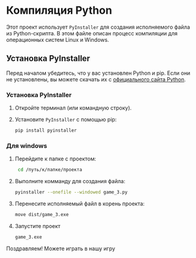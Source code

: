 # Компиляция Python

Этот проект использует `PyInstaller` для создания исполняемого файла из Python-скрипта. В этом файле описан процесс компиляции для операционных систем Linux и Windows.

## Установка PyInstaller

Перед началом убедитесь, что у вас установлен Python и pip. Если они не установлены, вы можете скачать их с [официального сайта Python](https://www.python.org/downloads/).

### Установка PyInstaller

1. Откройте терминал (или командную строку).
2. Установите `PyInstaller` с помощью pip:

   ```bash
   pip install pyinstaller

### Для windows
1. Перейдите к папке с проектом:
   
   ```bash
    cd /путь/к/папке/проекта
2. Выполните комманду для создания файла:
    ```bash
    pyinstaller --onefile --windowed game_3.py
3. Перенесите исполняемый файл в корень проекта:
    ```bash
    move dist/game_3.exe
4. Запустите проект
    ```bash
    game_3.exe
Поздравляем! Можете играть в нашу игру